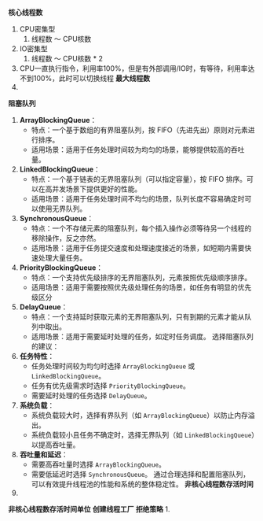 **核心线程数**
1. CPU密集型
	1. 线程数 ～ CPU核数
2. IO密集型
	1. 线程数 ～ CPU核数 * 2
3. CPU一直执行指令，利用率100%，但是有外部调用/IO时，有等待，利用率达不到100%，此时可以切换线程
**最大线程数**
1. 
**阻塞队列**
1. **ArrayBlockingQueue**：
   - 特点：一个基于数组的有界阻塞队列，按 FIFO（先进先出）原则对元素进行排序。
   - 适用场景：适用于任务处理时间较为均匀的场景，能够提供较高的吞吐量。
2. **LinkedBlockingQueue**：
   - 特点：一个基于链表的无界阻塞队列（可以指定容量），按 FIFO 排序。可以在高并发场景下提供更好的性能。
   - 适用场景：适用于任务处理时间不均匀的场景，队列长度不容易确定时可以使用无界队列。
3. **SynchronousQueue**：
   - 特点：一个不存储元素的阻塞队列，每个插入操作必须等待另一个线程的移除操作，反之亦然。
   - 适用场景：适用于任务提交速度和处理速度接近的场景，如短期内需要快速处理大量任务。
4. **PriorityBlockingQueue**：
   - 特点：一个支持优先级排序的无界阻塞队列，元素按照优先级顺序排序。
   - 适用场景：适用于需要按照优先级处理任务的场景，如任务有明显的优先级区分
5. **DelayQueue**：
   - 特点：一个支持延时获取元素的无界阻塞队列，只有到期的元素才能从队列中取出。
   - 适用场景：适用于需要延时处理的任务，如定时任务调度。
选择阻塞队列的建议：
1. **任务特性**：
   - 任务处理时间较为均匀时选择 `ArrayBlockingQueue` 或 `LinkedBlockingQueue`。
   - 任务有优先级需求时选择 `PriorityBlockingQueue`。
   - 需要延时处理的任务选择 `DelayQueue`。
2. **系统负载**：
   - 系统负载较大时，选择有界队列（如 `ArrayBlockingQueue`）以防止内存溢出。
   - 系统负载较小且任务不确定时，选择无界队列（如 `LinkedBlockingQueue`）以提高吞吐量。
3. **吞吐量和延迟**：
   - 需要高吞吐量时选择 `ArrayBlockingQueue`。
   - 需要低延迟时选择 `SynchronousQueue`。
通过合理选择和配置阻塞队列，可以有效提升线程池的性能和系统的整体稳定性。
**非核心线程数存活时间**
1. 
**非核心线程数存活时间单位**
**创建线程工厂**
**拒绝策略**
1. 